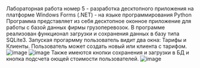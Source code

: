 Лабораторная работа номер 5 - разработка десктопного приложения на платформе Windows Forms (.NET) - на языке программирования Python
Программа представляет из себя десктопное оконное приложение для работы с базой данных фирмы грузоперевозок. В программе реализован функционал загрузки и сохранения данных в базу типа SQLite3. Запуская прогармму пользователь видит два окна: Тарифы и Клиенты. Пользователь может создать новый или клиента с тарифом.
![image](https://github.com/user-attachments/assets/047d941d-1660-4e3a-9a3a-88c71f59d840)
![image](https://github.com/user-attachments/assets/9c795f59-6cf1-4514-a43e-2484d79a6b58)
Также имеются кнопки сохранения и загрузки в БД и кнопка подсчета оющей стоимости пользователей.
![image](https://github.com/user-attachments/assets/344bb71d-1868-4594-b1bc-8c8413189c25)
